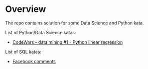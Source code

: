 # Overview

The repo contains solution for some Data Science and Python kata.

List of Python/Data Science katas:
* [CodeWars - data mining #1 - Python linear regression](./data-mining-1-linear-regression/README.md)

List of SQL katas:
* [Facebook comments](./sql-facebook-comments/README.md)
